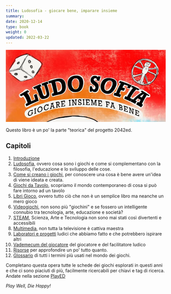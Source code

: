 ```yaml
---
title: Ludosofia - giocare bene, imparare insieme
summary: 
date: 2020-12-14
type: book
weight: 0
updated: 2022-03-22
---
```


![](_img/cover_ludosofia_featured.webp)

Questo libro è un po' la parte "teorica" del progetto 2042ed.

## Capitoli

1. [Introduzione](01_introduzione.md)
2. [Ludosofia](10_ludosofia.md), ovvero cosa sono i giochi e come si complementano con la filosofia, l'educazione e lo sviluppo delle cose.
3. [Come si creano i giochi](20_gamedesign.md), per conoscere una cosa è bene avere un'idea di viene ideata e creata.
4. [Giochi da Tavolo](30_giochidatavolo.md), scopriamo il mondo contemporaneo di cosa si può fare intorno ad un tavolo
5. [Libri Gioco](40_librigioco.md), ovvero tutto ciò che non è un semplice libro ma neanche un mero gioco
6. [Videogiochi](50_videogiochi.md), non sono più "giochini" e se fossero un intelligente connubio tra tecnologia, arte, educazione e società?
7. [STEAM](60_steam.md), Scienza, Arte e Tecnologia non sono mai stati così divertenti e accessibili
8. [Multimedia](62_multimedia.md), non tutta la televisione è cattiva maestra
9. [Laboratori e progetti](70_laboratori.md) ludici che abbiamo fatto e che potrebbero ispirare altri
10. [Vademecum del giocatore](80_vademecum.md) del giocatore e del facilitatore ludico
11. [Risorse](93_appendici.md) per approfondire un po' tutto quanto.
12. [Glossario](95_glossario.md) di tutti i termini più usati nel mondo dei giochi.

Completano questa opera tutte le schede dei giochi esplorati in questi anni e che ci sono piaciuti di più, facilmente ricercabili per chiavi e tag di ricerca. Andate nella sezione [PlayED](../../played/index.md)

_Play Well, Die Happy!_

